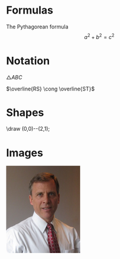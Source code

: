 # Formulas

The Pythagorean formula
$$a^2+b^2=c^2$$

# Notation

$\triangle ABC$

$\overline{RS} \cong \overline{ST}$


# Shapes

\draw (0,0)--(2,1);

# Images

![Alt Dr. Huson](Chris_Huson.jpg)
